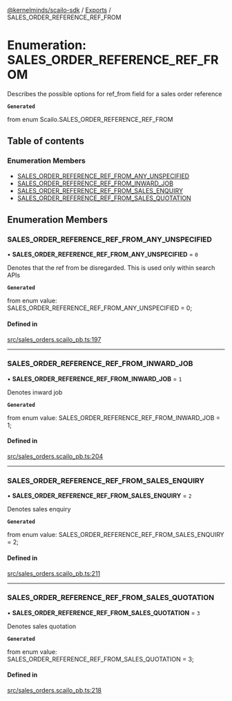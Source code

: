 [@kernelminds/scailo-sdk](../README.md) / [Exports](../modules.md) / SALES\_ORDER\_REFERENCE\_REF\_FROM

# Enumeration: SALES\_ORDER\_REFERENCE\_REF\_FROM

Describes the possible options for ref_from field for a sales order reference

**`Generated`**

from enum Scailo.SALES_ORDER_REFERENCE_REF_FROM

## Table of contents

### Enumeration Members

- [SALES\_ORDER\_REFERENCE\_REF\_FROM\_ANY\_UNSPECIFIED](SALES_ORDER_REFERENCE_REF_FROM.md#sales_order_reference_ref_from_any_unspecified)
- [SALES\_ORDER\_REFERENCE\_REF\_FROM\_INWARD\_JOB](SALES_ORDER_REFERENCE_REF_FROM.md#sales_order_reference_ref_from_inward_job)
- [SALES\_ORDER\_REFERENCE\_REF\_FROM\_SALES\_ENQUIRY](SALES_ORDER_REFERENCE_REF_FROM.md#sales_order_reference_ref_from_sales_enquiry)
- [SALES\_ORDER\_REFERENCE\_REF\_FROM\_SALES\_QUOTATION](SALES_ORDER_REFERENCE_REF_FROM.md#sales_order_reference_ref_from_sales_quotation)

## Enumeration Members

### SALES\_ORDER\_REFERENCE\_REF\_FROM\_ANY\_UNSPECIFIED

• **SALES\_ORDER\_REFERENCE\_REF\_FROM\_ANY\_UNSPECIFIED** = ``0``

Denotes that the ref from be disregarded. This is used only within search APIs

**`Generated`**

from enum value: SALES_ORDER_REFERENCE_REF_FROM_ANY_UNSPECIFIED = 0;

#### Defined in

[src/sales_orders.scailo_pb.ts:197](https://github.com/scailo/ts-sdk/blob/c10a36b57201dfa5903d4b53efa1e62aa6208936/src/sales_orders.scailo_pb.ts#L197)

___

### SALES\_ORDER\_REFERENCE\_REF\_FROM\_INWARD\_JOB

• **SALES\_ORDER\_REFERENCE\_REF\_FROM\_INWARD\_JOB** = ``1``

Denotes inward job

**`Generated`**

from enum value: SALES_ORDER_REFERENCE_REF_FROM_INWARD_JOB = 1;

#### Defined in

[src/sales_orders.scailo_pb.ts:204](https://github.com/scailo/ts-sdk/blob/c10a36b57201dfa5903d4b53efa1e62aa6208936/src/sales_orders.scailo_pb.ts#L204)

___

### SALES\_ORDER\_REFERENCE\_REF\_FROM\_SALES\_ENQUIRY

• **SALES\_ORDER\_REFERENCE\_REF\_FROM\_SALES\_ENQUIRY** = ``2``

Denotes sales enquiry

**`Generated`**

from enum value: SALES_ORDER_REFERENCE_REF_FROM_SALES_ENQUIRY = 2;

#### Defined in

[src/sales_orders.scailo_pb.ts:211](https://github.com/scailo/ts-sdk/blob/c10a36b57201dfa5903d4b53efa1e62aa6208936/src/sales_orders.scailo_pb.ts#L211)

___

### SALES\_ORDER\_REFERENCE\_REF\_FROM\_SALES\_QUOTATION

• **SALES\_ORDER\_REFERENCE\_REF\_FROM\_SALES\_QUOTATION** = ``3``

Denotes sales quotation

**`Generated`**

from enum value: SALES_ORDER_REFERENCE_REF_FROM_SALES_QUOTATION = 3;

#### Defined in

[src/sales_orders.scailo_pb.ts:218](https://github.com/scailo/ts-sdk/blob/c10a36b57201dfa5903d4b53efa1e62aa6208936/src/sales_orders.scailo_pb.ts#L218)
